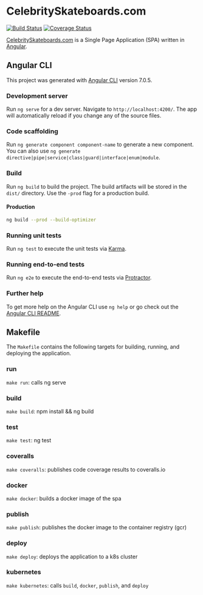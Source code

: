 # CelebritySkateboards.com

[![Build Status](https://jenkins.derekpedersen.com/buildStatus/icon?job=derekpedersen/celebrityskateboards-spa-angular/master&style=plastic&.png)](https://jenkins.derekpedersen.com/job/derekpedersen/job/celebrityskateboards-spa-angular/job/master/)
[![Coverage Status](https://coveralls.io/repos/github/derekpedersen/celebrityskateboards-spa-angular/badge.png?branch=master)](https://coveralls.io/github/derekpedersen/celebrityskateboards-spa-angular)

[CelebritySkateboards.com](https://celebrityskateboards.com) is a Single Page Application (SPA) written in [Angular](https://angular.io).

## Angular CLI

This project was generated with [Angular CLI](https://github.com/angular/angular-cli) version 7.0.5.

### Development server

Run `ng serve` for a dev server. Navigate to `http://localhost:4200/`. The app will automatically reload if you change any of the source files.

### Code scaffolding

Run `ng generate component component-name` to generate a new component. You can also use `ng generate directive|pipe|service|class|guard|interface|enum|module`.

### Build

Run `ng build` to build the project. The build artifacts will be stored in the `dist/` directory. Use the `-prod` flag for a production build.

#### Production

```bash
ng build --prod --build-optimizer
```

### Running unit tests

Run `ng test` to execute the unit tests via [Karma](https://karma-runner.github.io).

### Running end-to-end tests

Run `ng e2e` to execute the end-to-end tests via [Protractor](http://www.protractortest.org/).

### Further help

To get more help on the Angular CLI use `ng help` or go check out the [Angular CLI README](https://github.com/angular/angular-cli/blob/master/README.md).

## Makefile

The `Makefile` contains the following targets for building, running, and deploying the application. 

### run 

`make run`: calls ng serve

### build

`make build`: npm install && ng build

### test

`make test`: ng test

### coveralls

`make coveralls`: publishes code coverage results to coveralls.io

### docker

`make docker`: builds a docker image of the spa

### publish

`make publish`: publishes the docker image to the container registry (gcr)

### deploy

`make deploy`: deploys the application to a k8s cluster

### kubernetes

`make kubernetes`: calls `build`, `docker`, `publish`, and `deploy`